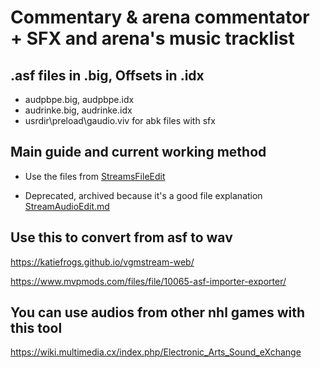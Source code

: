 # Commentary & arena commentator + SFX and arena's music tracklist

## .asf files in .big, Offsets in .idx

- audpbpe.big, audpbpe.idx
- audrinke.big, audrinke.idx
- usrdir\preload\gaudio.viv for abk files with sfx

## Main guide and current working method

- Use the files from [StreamsFileEdit](https://github.com/Bunkai9448/NHL-07_public/tree/main/Audio-asf/StreamsFileEdit)

- Deprecated, archived because it's a good file explanation [StreamAudioEdit.md](https://github.com/Bunkai9448/NHL-07_public/blob/main/Audio-asf/StreamAudioEdit.md)


## Use this to convert from asf to wav

https://katiefrogs.github.io/vgmstream-web/

https://www.mvpmods.com/files/file/10065-asf-importer-exporter/

## You can use audios from other nhl games with this tool

https://wiki.multimedia.cx/index.php/Electronic_Arts_Sound_eXchange

